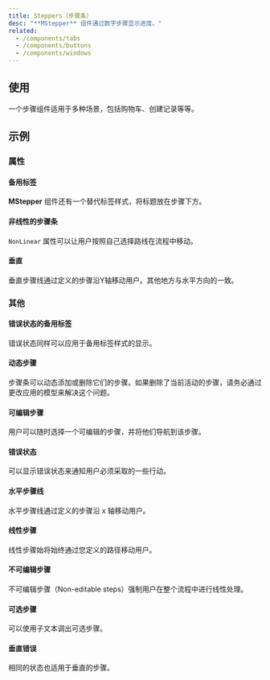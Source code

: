 ```yaml
---
title: Steppers（步骤条）
desc: "**MStepper** 组件通过数字步骤显示进度。"
related:
  - /components/tabs
  - /components/buttons
  - /components/windows
---
```


## 使用

一个步骤组件适用于多种场景，包括购物车、创建记录等等。

<steppers-usage></steppers-usage>

## 示例

### 属性

#### 备用标签

**MStepper** 组件还有一个替代标签样式，将标题放在步骤下方。

<masa-example file="Examples.steppers.AlternateLabel"></masa-example>

#### 非线性的步骤条

 `NonLinear` 属性可以让用户按照自己选择路线在流程中移动。

<masa-example file="Examples.steppers.NonLinear"></masa-example>

#### 垂直

垂直步骤线通过定义的步骤沿Y轴移动用户。其他地方与水平方向的一致。

<masa-example file="Examples.steppers.Vertical"></masa-example>

### 其他

#### 错误状态的备用标签

错误状态同样可以应用于备用标签样式的显示。

<masa-example file="Examples.steppers.AlternativeLabelWithErrors"></masa-example>

#### 动态步骤

步骤条可以动态添加或删除它们的步骤。如果删除了当前活动的步骤，请务必通过更改应用的模型来解决这个问题。

<masa-example file="Examples.steppers.DynamicSteps"></masa-example>

#### 可编辑步骤

用户可以随时选择一个可编辑的步骤，并将他们导航到该步骤。

<masa-example file="Examples.steppers.EditableSteps"></masa-example>

#### 错误状态

可以显示错误状态来通知用户必须采取的一些行动。

<masa-example file="Examples.steppers.Errors"></masa-example>

#### 水平步骤线

水平步骤线通过定义的步骤沿 x 轴移动用户。

<masa-example file="Examples.steppers.HorizontalSteps"></masa-example>

#### 线性步骤

线性步骤始将始终通过您定义的路径移动用户。

<masa-example file="Examples.steppers.LinearSteppers"></masa-example>

#### 不可编辑步骤

不可编辑步骤（Non-editable steps）强制用户在整个流程中进行线性处理。

<masa-example file="Examples.steppers.NonEditableSteps"></masa-example>

#### 可选步骤

可以使用子文本调出可选步骤。

<masa-example file="Examples.steppers.OptionalSteps"></masa-example>

#### 垂直错误

相同的状态也适用于垂直的步骤。

<masa-example file="Examples.steppers.VerticalErrors"></masa-example>